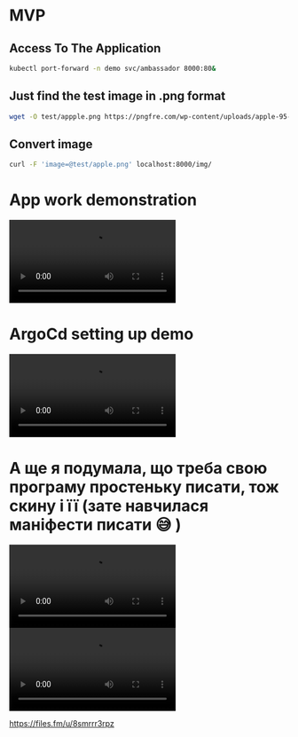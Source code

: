 # MVP
## Access To The Application
```sh
kubectl port-forward -n demo svc/ambassador 8000:80&
```
## Just find the test image in .png format
```sh
wget -O test/appple.png https://pngfre.com/wp-content/uploads/apple-95-270x300.png

```
## Convert image
```sh
curl -F 'image=@test/apple.png' localhost:8000/img/
```
# App work demonstration
![Image](./demo_go_work_demonstration.mp4)

# ArgoCd setting up demo
![image](./demo_go_ArgoCD_demonstration.mp4)

# А ще я подумала, що треба свою програму простеньку писати, тож скину і її (зате навчилася маніфести писати 😅 )

![image](./test_work_demo.mp4)
![image](./test_ArgoCD_demo.mp4)

https://files.fm/u/8smrrr3rpz
